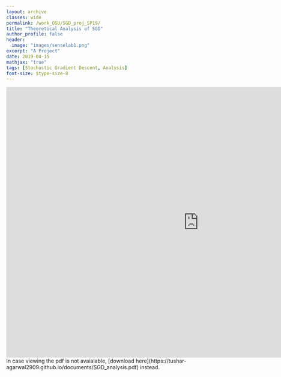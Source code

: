 ```yaml
---
layout: archive
classes: wide
permalink: /work_OSU/SGD_proj_SP19/
title: "Theoretical Analysis of SGD"
author_profile: false
header:
  image: "images/senselab1.png"
excerpt: "A Project"
date: 2019-04-15
mathjax: "true"
tags: [Stochastic Gradient Descent, Analysis]
font-size: $type-size-8
---
```


<embed src="https://tushar-agarwal2909.github.io/documents/SGD_analysis.pdf" type="application/pdf" width="1024px" height="720px" />
In case viewing the pdf is not avaialable, [download here](https://tushar-agarwal2909.github.io/documents/SGD_analysis.pdf) instead.